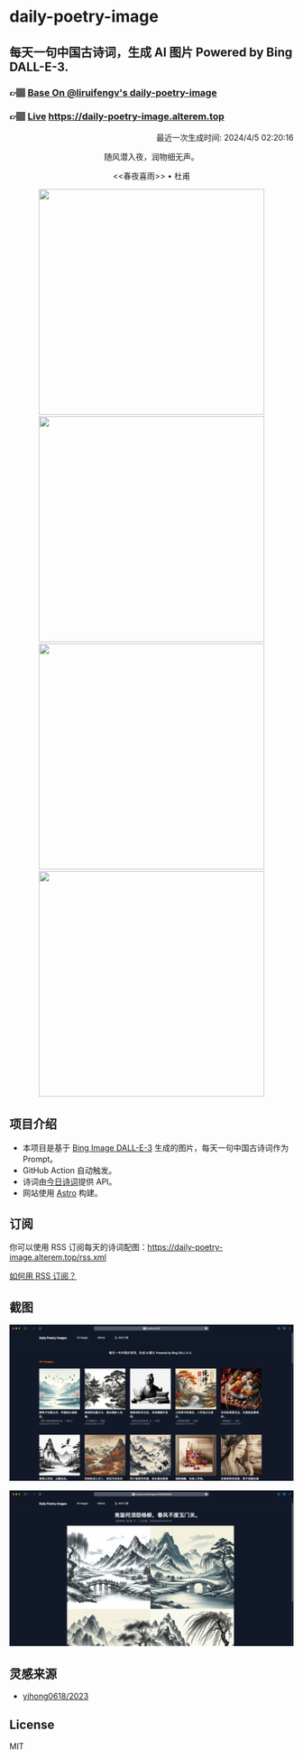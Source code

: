 
# daily-poetry-image

## 每天一句中国古诗词，生成 AI 图片 Powered by Bing DALL-E-3.

### 👉🏽 [Base On @liruifengv's daily-poetry-image](https://github.com/liruifengv/daily-poetry-image)

### 👉🏽 [Live](https://daily-poetry-image.alterem.top/) https://daily-poetry-image.alterem.top

<p align="right">
  最近一次生成时间: 2024/4/5 02:20:16
</p>
<p align="center">
随风潜入夜，润物细无声。
</p>
<p align="center">
<<春夜喜雨>> • 杜甫
</p>
<p align="center">
<img src="https://tse4.mm.bing.net/th/id/OIG4.2Jo87Ap8eOsvvuthvTvK" height="400" width="400" />
<img src="https://tse1.mm.bing.net/th/id/OIG4.3AS.MADetPwDzwmHJw89" height="400" width="400" />
<img src="https://tse4.mm.bing.net/th/id/OIG4.ySnV2a7UCBHCEcTBWkP7" height="400" width="400" />
<img src="https://tse3.mm.bing.net/th/id/OIG4.G6Nke9tPi6acSvCN9WiG" height="400" width="400" />
</p>

## 项目介绍

-   本项目是基于 [Bing Image DALL-E-3](https://www.bing.com/images/create) 生成的图片，每天一句中国古诗词作为 Prompt。
-   GitHub Action 自动触发。
-   诗词由[今日诗词](https://www.jinrishici.com/)提供 API。
-   网站使用 [Astro](https://astro.build) 构建。

## 订阅

你可以使用 RSS 订阅每天的诗词配图：https://daily-poetry-image.alterem.top/rss.xml

[如何用 RSS 订阅？](https://zhuanlan.zhihu.com/p/55026716)

## 截图

![图片列表](./screenshots/Snipaste_2023-12-28_21-00-26.png)

![图片详情](./screenshots/Snipaste_2023-12-28_21-00-53.png)

## 灵感来源

-   [yihong0618/2023](https://github.com/yihong0618/2023)

## License

MIT
